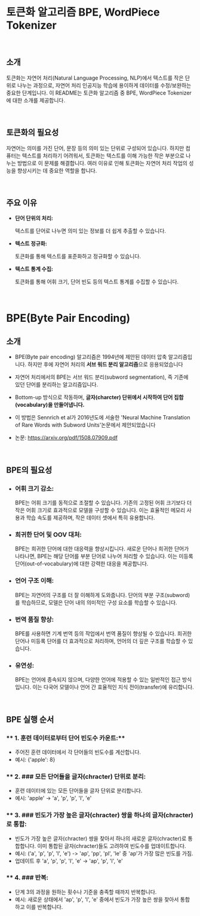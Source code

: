 # 토큰화 알고리즘 BPE, WordPiece Tokenizer
<br>

## 소개

토큰화는 자연어 처리(Natural Language Processing, NLP)에서 텍스트를 작은 단위로 나누는 과정으로, 자연어 처리 인공지능 학습에 용이하게 데이터를 수정/보완하는 중요한 단계입니다. 이 README는 토큰화 알고리즘 중 BPE, WordPiece Tokenizer에 대한 소개를 제공합니다.

<br>

## 토큰화의 필요성
자연어는 의미를 가진 단어, 문장 등의 의미 있는 단위로 구성되어 있습니다.
하지만 컴퓨터는 텍스트를 처리하기 어려워서, 토큰화는 텍스트를 이해 가능한 작은 부분으로 나누는 방법으로 이 문제를 해결합니다.
여러 이유로 인해 토큰화는 자연어 처리 작업의 성능을 향상시키는 데 중요한 역할을 합니다.

<br>

## 주요 이유

- **단어 단위의 처리:**

  텍스트를 단어로 나누면 의미 있는 정보를 더 쉽게 추출할 수 있습니다.

- **텍스트 정규화:**

  토큰화를 통해 텍스트를 표준화하고 정규화할 수 있습니다.

- **텍스트 통계 수집:** 

  토큰화를 통해 어휘 크기, 단어 빈도 등의 텍스트 통계를 수집할 수 있습니다.

<br>

# BPE(Byte Pair Encoding)

## 소개

- BPE(Byte pair encoding) 알고리즘은 1994년에 제안된 데이터 압축 알고리즘입니다. 하지만 후에 자연어 처리의 **서브 워드 분리 알고리즘**으로 응용되었습니다

- 자연어 처리에서의 BPE는 서브 워드 분리(subword segmentation), 즉 기존에 있던 단어를 분리하는 알고리즘입니다.

- Bottom-up 방식으로 작동하며, **글자(charcter) 단위에서 시작하여 단어 집합(vocabulary)을 만들어냅니다.**

- 이 방법은 Sennrich et al가 2016년도에 서술한 'Neural Machine Translation of Rare Words with Subword Units'논문에서 제안되었습니다
  
- 논문: https://arxiv.org/pdf/1508.07909.pdf

<br>

## BPE의 필요성
- ### **어휘 크기 감소:** ###

  BPE는 어휘 크기를 동적으로 조절할 수 있습니다. 기존의 고정된 어휘 크기보다 더 작은 어휘 크기로 효과적으로 모델을 구성할 수 있습니다. 이는 효율적인 메모리 사용과 학습 속도를 제공하며, 작은 데이터 셋에서 특히 유용합니다.


- ### **희귀한 단어 및 OOV 대처:** ###

  BPE는 희귀한 단어에 대한 대응력을 향상시킵니다. 새로운 단어나 희귀한 단어가 나타나면, BPE는 해당 단어를 부분 단어로 나누어 처리할 수 있습니다. 이는 미등록 단어(out-of-vocabulary)에 대한 강력한 대응을 제공합니다.

- ### **언어 구조 이해:** ###

  BPE는 자연어의 구조를 더 잘 이해하게 도와줍니다. 단어의 부분 구조(subword)를 학습하므로, 모델은 단어 내의 의미적인 구성 요소를 학습할 수 있습니다.

- ### **번역 품질 향상:** ###

  BPE를 사용하면 기계 번역 등의 작업에서 번역 품질이 향상될 수 있습니다. 희귀한 단어나 미등록 단어를 더 효과적으로 처리하며, 언어의 더 깊은 구조를 학습할 수 있습니다.

- ### **유연성:** ###

  BPE는 언어에 종속되지 않으며, 다양한 언어에 적용할 수 있는 일반적인 접근 방식입니다. 이는 다국어 모델이나 언어 간 효율적인 지식 전이(transfer)에 유리합니다.

<br>

## BPE 실행 순서
### ** 1. 훈련 데이터로부터 단어 빈도수 카운트:** ###
- 주어진 훈련 데이터에서 각 단어들의 빈도수를 계산합니다.
- 예시: {'apple': 8}

### ** 2. ### **모든 단어들을 글자(chracter) 단위로 분리:** ###
- 훈련 데이터에 있는 모든 단어들을 글자 단위로 분리합니다.
- 예시: 'apple' -> 'a', 'p', 'p', 'l', 'e'

### ** 3. ### **빈도가 가장 높은 글자(chracter) 쌍을 하나의 글자(chracter)로 통합:** ###
- 빈도가 가장 높은 글자(chracter) 쌍을 찾아서 하나의 새로운 글자(chracter)로 통합합니다. 이미 통합된 글자(chracter)들도 고려하여 빈도수를 업데이트합니다.
- 예시: ('a', 'p', 'p', 'l', 'e') -> 'ap', 'pp', 'pl', 'le' 중 'ap'가 가장 많은 빈도를 가짐.
- 업데이트 후 'a', 'p', 'p', 'l', 'e' -> 'ap', 'p', 'l', 'e'

### ** 4. ### **반복:** ###
- 단계 3의 과정을 원하는 횟수나 기준을 충족할 때까지 반복합니다.
- 예시: 새로운 상태에서 'ap', 'p', 'l', 'e' 중에서 빈도가 가장 높은 쌍을 찾아서 통합하고 이를 반복합니다.




